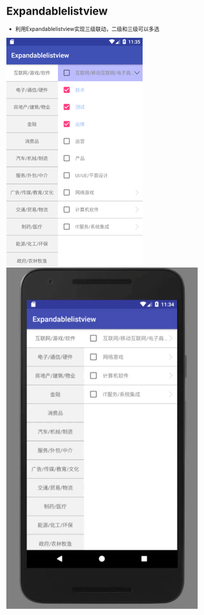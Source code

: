# Expandablelistview 
* 利用Expandablelistview实现三级联动，二级和三级可以多选<br/>

![image](https://github.com/kangkangding/Expandablelistview/blob/master/app/src/main/assets/QQ截图20180126193550.png)
![image](https://github.com/kangkangding/Expandablelistview/blob/master/app/src/main/assets/AndroidEmulator-Nexus_5X_API_25_55542018_1_2619_34_31_0001.gif)



